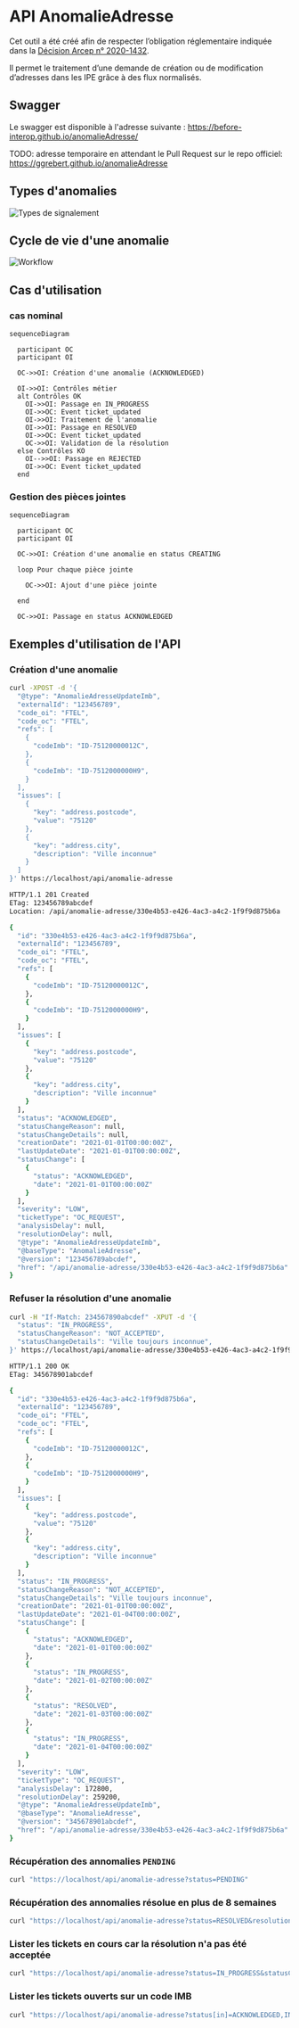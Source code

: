 # API AnomalieAdresse

Cet outil a été créé afin de respecter l’obligation réglementaire indiquée dans la [Décision Arcep n° 2020-1432].

Il permet le traitement d’une demande de création ou de modification d’adresses dans les IPE grâce à des flux normalisés.

## Swagger

Le swagger est disponible à l'adresse suivante : https://before-interop.github.io/anomalieAdresse/

TODO: adresse temporaire en attendant le Pull Request sur le repo officiel: https://ggrebert.github.io/anomalieAdresse

## Types d'anomalies

![Types de signalement](./type.drawio.svg)

## Cycle de vie d'une anomalie

![Workflow](./status.drawio.svg)

## Cas d'utilisation

### cas nominal

```mermaid
sequenceDiagram

  participant OC
  participant OI

  OC->>OI: Création d'une anomalie (ACKNOWLEDGED)

  OI->>OI: Contrôles métier
  alt Contrôles OK
    OI->>OI: Passage en IN_PROGRESS
    OI->>OC: Event ticket_updated
    OI->>OI: Traitement de l'anomalie
    OI->>OI: Passage en RESOLVED
    OI->>OC: Event ticket_updated
    OC->>OI: Validation de la résolution
  else Contrôles KO
    OI-->>OI: Passage en REJECTED
    OI->>OC: Event ticket_updated
  end
```

### Gestion des pièces jointes

```mermaid
sequenceDiagram

  participant OC
  participant OI

  OC->>OI: Création d'une anomalie en status CREATING

  loop Pour chaque pièce jointe

    OC->>OI: Ajout d'une pièce jointe

  end

  OC->>OI: Passage en status ACKNOWLEDGED
```

[Décision Arcep n° 2020-1432]: https://www.arcep.fr/uploads/tx_gsavis/20-1432.pdf


## Exemples d'utilisation de l'API

### Création d'une anomalie

```bash
curl -XPOST -d '{
  "@type": "AnomalieAdresseUpdateImb",
  "externalId": "123456789",
  "code_oi": "FTEL",
  "code_oc": "FTEL",
  "refs": [
    {
      "codeImb": "ID-75120000012C",
    },
    {
      "codeImb": "ID-7512000000H9",
    }
  ],
  "issues": [
    {
      "key": "address.postcode",
      "value": "75120"
    },
    {
      "key": "address.city",
      "description": "Ville inconnue"
    }
  ]
}' https://localhost/api/anomalie-adresse

HTTP/1.1 201 Created
ETag: 123456789abcdef
Location: /api/anomalie-adresse/330e4b53-e426-4ac3-a4c2-1f9f9d875b6a

{
  "id": "330e4b53-e426-4ac3-a4c2-1f9f9d875b6a",
  "externalId": "123456789",
  "code_oi": "FTEL",
  "code_oc": "FTEL",
  "refs": [
    {
      "codeImb": "ID-75120000012C",
    },
    {
      "codeImb": "ID-7512000000H9",
    }
  ],
  "issues": [
    {
      "key": "address.postcode",
      "value": "75120"
    },
    {
      "key": "address.city",
      "description": "Ville inconnue"
    }
  ],
  "status": "ACKNOWLEDGED",
  "statusChangeReason": null,
  "statusChangeDetails": null,
  "creationDate": "2021-01-01T00:00:00Z",
  "lastUpdateDate": "2021-01-01T00:00:00Z",
  "statusChange": [
    {
      "status": "ACKNOWLEDGED",
      "date": "2021-01-01T00:00:00Z"
    }
  ],
  "severity": "LOW",
  "ticketType": "OC_REQUEST",
  "analysisDelay": null,
  "resolutionDelay": null,
  "@type": "AnomalieAdresseUpdateImb",
  "@baseType": "AnomalieAdresse",
  "@version": "123456789abcdef",
  "href": "/api/anomalie-adresse/330e4b53-e426-4ac3-a4c2-1f9f9d875b6a"
}
```

### Refuser la résolution d'une anomalie

```bash
curl -H "If-Match: 234567890abcdef" -XPUT -d '{
  "status": "IN_PROGRESS",
  "statusChangeReason": "NOT_ACCEPTED",
  "statusChangeDetails": "Ville toujours inconnue",
}' https://localhost/api/anomalie-adresse/330e4b53-e426-4ac3-a4c2-1f9f9d875b6a

HTTP/1.1 200 OK
ETag: 345678901abcdef

{
  "id": "330e4b53-e426-4ac3-a4c2-1f9f9d875b6a",
  "externalId": "123456789",
  "code_oi": "FTEL",
  "code_oc": "FTEL",
  "refs": [
    {
      "codeImb": "ID-75120000012C",
    },
    {
      "codeImb": "ID-7512000000H9",
    }
  ],
  "issues": [
    {
      "key": "address.postcode",
      "value": "75120"
    },
    {
      "key": "address.city",
      "description": "Ville inconnue"
    }
  ],
  "status": "IN_PROGRESS",
  "statusChangeReason": "NOT_ACCEPTED",
  "statusChangeDetails": "Ville toujours inconnue",
  "creationDate": "2021-01-01T00:00:00Z",
  "lastUpdateDate": "2021-01-04T00:00:00Z",
  "statusChange": [
    {
      "status": "ACKNOWLEDGED",
      "date": "2021-01-01T00:00:00Z"
    },
    {
      "status": "IN_PROGRESS",
      "date": "2021-01-02T00:00:00Z"
    },
    {
      "status": "RESOLVED",
      "date": "2021-01-03T00:00:00Z"
    },
    {
      "status": "IN_PROGRESS",
      "date": "2021-01-04T00:00:00Z"
    }
  ],
  "severity": "LOW",
  "ticketType": "OC_REQUEST",
  "analysisDelay": 172800,
  "resolutionDelay": 259200,
  "@type": "AnomalieAdresseUpdateImb",
  "@baseType": "AnomalieAdresse",
  "@version": "345678901abcdef",
  "href": "/api/anomalie-adresse/330e4b53-e426-4ac3-a4c2-1f9f9d875b6a"
}
```

### Récupération des annomalies `PENDING`

```bash
curl "https://localhost/api/anomalie-adresse?status=PENDING"
```

### Récupération des annomalies résolue en plus de 8 semaines

```bash
curl "https://localhost/api/anomalie-adresse?status=RESOLVED&resolutionDelay[gt]=4838400"
```

### Lister les tickets en cours car la résolution n'a pas été acceptée

```bash
curl "https://localhost/api/anomalie-adresse?status=IN_PROGRESS&statusChangeReason=NOT_ACCEPTED"
```

### Lister les tickets ouverts sur un code IMB

```bash
curl "https://localhost/api/anomalie-adresse?status[in]=ACKNOWLEDGED,IN_PROGRESS,PENDING&refs.codeImb=ID-75120000012C"
```
